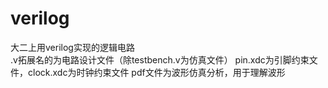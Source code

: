 # verilog  
大二上用verilog实现的逻辑电路  
.v拓展名的为电路设计文件（除testbench.v为仿真文件）
pin.xdc为引脚约束文件，clock.xdc为时钟约束文件
pdf文件为波形仿真分析，用于理解波形
